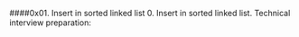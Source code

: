 ####0x01. Insert in sorted linked list
0. Insert in sorted linked list.
Technical interview preparation: